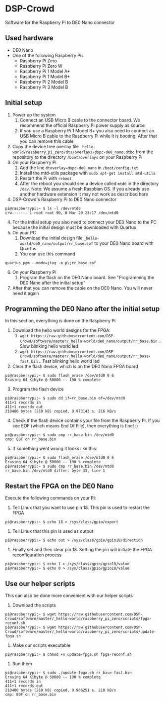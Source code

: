 # DSP-Crowd

Software for the Raspberry Pi to DE0 Nano connector

## Used hardware ##

- DE0 Nano
- One of the following Raspberry Pis
  - Raspberry Pi Zero
  - Raspberry Pi Zero W
  - Raspberry Pi 1 Model A+
  - Raspberry Pi 1 Model B+
  - Raspberry Pi 2 Model B
  - Raspberry Pi 3 Model B

## Initial setup ##

1. Power up the system
   1. Connect an USB Micro B cable to the connector board. We recommend the official Raspberry Pi power supply as source
   1. If you use a Raspberry Pi 1 Model B+ you also need to connect an USB Micro B cable to the Raspberry Pi while it is booting. After that you can remove this cable
1. Copy the device tree overlay file `_hello-world/raspberry_pi_zero/dts/overlays/dspc-de0_nano.dtbo` from the repository to the directory `/boot/overlays` on your Raspberry Pi
1. On your Raspberry Pi
   1. Add the line `dtoverlay=dspc-de0_nano` in `/boot/config.txt`
   1. Install the mtd-utils package with `sudo apt-get install mtd-utils`
   1. Restart the Pi with `reboot`
   1. After the reboot you should see a device called `mtd0` in the directory `/dev`. Note: We assume a fresh Raspbian OS. If you already use another hardware extension it may not work as described here
1. DSP-Crowd's Raspberry Pi to DE0 Nano connector
```
pi@raspberrypi:~ $ ls -l /dev/mtd0
crw------- 1 root root 90, 0 Mar 29 23:17 /dev/mtd0
```
4. For the initial setup you also need to connect your DE0 Nano to the PC because the initial design must be downloaded with Quartus
1. On your PC
   1. Download the initial design file `_hello-world/de0_nano/output/rr_base.sof` to your DE0 Nano board with Quartus
   1. You can use this command
```
quartus_pgm --mode=jtag -o p\;rr_base.sof
```
6. On your Raspberry Pi
   1. Program the flash on the DE0 Nano board. See "Programming the DE0 Nano after the initial setup"
1. After that you can remove the cable on the DE0 Nano. You will never need it again

## Programming the DE0 Nano after the initial setup ##

In this section, everything is done on the Raspberry Pi
1. Download the hello world designs for the FPGA:
   1. `wget https://raw.githubusercontent.com/DSP-Crowd/software/master/_hello-world/de0_nano/output/rr_base.bin` .. Slow blinking hello world led
   1. `wget https://raw.githubusercontent.com/DSP-Crowd/software/master/_hello-world/de0_nano/output/rr_base-fast.bin` .. Fast blinking hello world led
1. Clear the flash device, which is on the DE0 Nano FPGA board
```
pi@raspberrypi:~ $ sudo flash_erase /dev/mtd0 0 6
Erasing 64 Kibyte @ 50000 -- 100 % complete
```
3. Program the flash device
```
pi@raspberrypi:~ $ sudo dd if=rr_base.bin of=/dev/mtd0
411+1 records in
411+1 records out
210480 bytes (210 kB) copied, 0.973143 s, 216 kB/s
```
4. Check if the flash device contains your file from the Raspberry Pi. If you see EOF (which means End Of File), then everything is fine! :)
```
pi@raspberrypi:~ $ sudo cmp rr_base.bin /dev/mtd0
cmp: EOF on rr_base.bin
```
5. If something went wrong it looks like this:
```
pi@raspberrypi:~ $ sudo flash_erase /dev/mtd0 0 6
Erasing 64 Kibyte @ 50000 -- 100 % complete
pi@raspberrypi:~ $ sudo cmp rr_base.bin /dev/mtd0
rr_base.bin /dev/mtd0 differ: byte 33, line 1
```

## Restart the FPGA on the DE0 Nano ##

Execute the following commands on your Pi:

1. Tell Linux that you want to use pin 18. This pin is used to restart the FPGA
```
pi@raspberrypi:~ $ echo 18 > /sys/class/gpio/export
```
1. Tell Linux that this pin is used as output
```
pi@raspberrypi:~ $ echo out > /sys/class/gpio/gpio18/direction
```
1. Finally set and then clear pin 18. Setting the pin will initiate the FPGA reconfiguration process
```
pi@raspberrypi:~ $ echo 1 > /sys/class/gpio/gpio18/value
pi@raspberrypi:~ $ echo 0 > /sys/class/gpio/gpio18/value
```

## Use our helper scripts ##

This can also be done more convenient with our helper scripts

1. Download the scripts
```
pi@raspberrypi:~ $ wget https://raw.githubusercontent.com/DSP-Crowd/software/master/_hello-world/raspberry_pi_zero/scripts/fpga-reconf.sh
pi@raspberrypi:~ $ wget https://raw.githubusercontent.com/DSP-Crowd/software/master/_hello-world/raspberry_pi_zero/scripts/update-fpga.sh
```
1. Make our scripts executable
```
pi@raspberrypi:~ $ chmod +x update-fpga.sh fpga-reconf.sh
```
1. Run them
```
pi@raspberrypi:~ $ sudo ./update-fpga.sh rr_base-fast.bin
Erasing 64 Kibyte @ 50000 -- 100 % complete
411+1 records in
411+1 records out
210480 bytes (210 kB) copied, 0.966251 s, 218 kB/s
cmp: EOF on rr_base.bin
```
